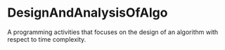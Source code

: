 # DesignAndAnalysisOfAlgo
 
A programming activities that focuses on the design of an algorithm with respect to time complexity. 